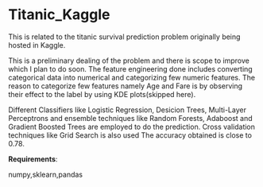 # Titanic_Kaggle

This is related to the titanic survival prediction problem originally being hosted in Kaggle.

This is a preliminary dealing of the problem and there is scope to improve which I plan to do soon.
The feature engineering done includes converting categorical data into numerical and  categorizing few numeric features.
The reason to categorize few features namely Age and Fare is by observing their effect to the label by using KDE plots(skipped here).

Different Classifiers like Logistic Regression, Desicion Trees, Multi-Layer Perceptrons and ensemble techniques like Random Forests, Adaboost and Gradient Boosted Trees are employed to do the prediction.
Cross validation techniques like Grid Search is also used
The accuracy obtained is close to 0.78.

**Requirements**:

numpy,sklearn,pandas
